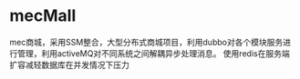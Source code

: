 # mecMall
mec商城，采用SSM整合，大型分布式商城项目，利用dubbo对各个模块服务进行管理，利用activeMQ对不同系统之间解耦异步处理消息。
使用redis在服务端扩容减轻数据库在并发情况下压力
